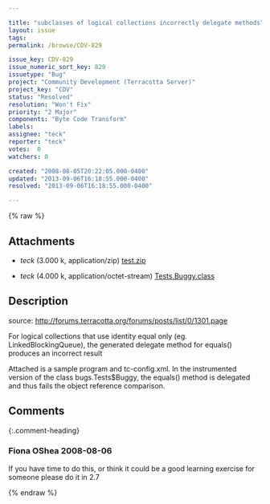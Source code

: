 ```yaml
---

title: "subclasses of logical collections incorrectly delegate methods"
layout: issue
tags: 
permalink: /browse/CDV-829

issue_key: CDV-829
issue_numeric_sort_key: 829
issuetype: "Bug"
project: "Community Development (Terracotta Server)"
project_key: "CDV"
status: "Resolved"
resolution: "Won't Fix"
priority: "2 Major"
components: "Byte Code Transform"
labels: 
assignee: "teck"
reporter: "teck"
votes:  0
watchers: 0

created: "2008-08-05T20:22:05.000-0400"
updated: "2013-09-06T16:18:55.000-0400"
resolved: "2013-09-06T16:18:55.000-0400"

---
```




{% raw %}


## Attachments

* <em>teck</em> (3.000 k, application/zip) [test.zip](/attachments/CDV/CDV-829/test.zip)

* <em>teck</em> (4.000 k, application/octet-stream) [Tests.Buggy.class](/attachments/CDV/CDV-829/Tests.Buggy.class)




## Description

<div markdown="1" class="description">

source: http://forums.terracotta.org/forums/posts/list/0/1301.page

For logical collections that use identity equal only (eg. LinkedBlockingQueue), the generated delegate method for equals() produces an incorrect result

Attached is a sample program and tc-config.xml.  In the instrumented version of the class bugs.Tests$Buggy, the equals() method is delegated and thus fails the object reference comparison. 


</div>

## Comments


{:.comment-heading}
### **Fiona OShea** <span class="date">2008-08-06</span>

<div markdown="1" class="comment">

If you have time to do this, or think it could be a good learning exercise for someone please do it in 2.7

</div>



{% endraw %}
